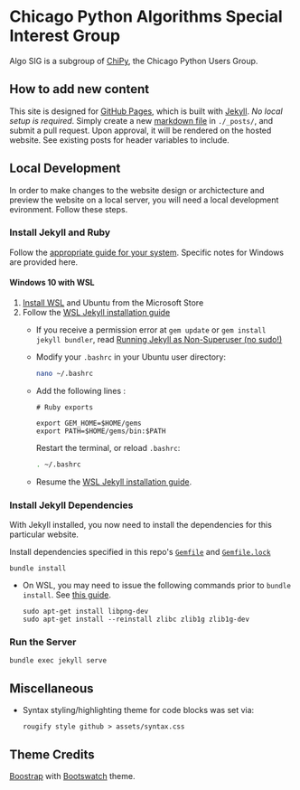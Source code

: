 # Chicago Python Algorithms Special Interest Group

Algo SIG is a subgroup of [ChiPy](https://www.chipy.org/), the Chicago Python Users Group.

## How to add new content

This site is designed for [GitHub Pages](https://pages.github.com/), which is built with [Jekyll](https://jekyllrb.com/). *No local setup is required*. Simply create a new [markdown file](https://guides.github.com/features/mastering-markdown/) in `./_posts/`, and submit a pull request. Upon approval, it will be rendered on the hosted website. See existing posts for header variables to include.

## Local Development

In order to make changes to the website design or archictecture and preview the website on a local server, you will need a local development evironment. Follow these steps.

### Install Jekyll and Ruby

Follow the [appropriate guide for your system](https://jekyllrb.com/docs/installation/). Specific notes for Windows are provided here.

#### Windows 10 with WSL

1. [Install WSL](https://docs.microsoft.com/en-us/windows/wsl/install-win10) and Ubuntu from the Microsoft Store
2. Follow the [WSL Jekyll installation guide](https://jekyllrb.com/docs/installation/windows/#installation-via-bash-on-windows-10)
    * If you receive a permission error at `gem update` or `gem install jekyll bundler`, read [Running Jekyll as Non-Superuser (no sudo!)](https://jekyllrb.com/docs/troubleshooting/#no-sudo)
    * Modify your `.bashrc` in your Ubuntu user directory:
        ```bash
        nano ~/.bashrc
        ```
    * Add the following lines :
        ```
        # Ruby exports

        export GEM_HOME=$HOME/gems
        export PATH=$HOME/gems/bin:$PATH
        ```

        Restart the terminal, or reload `.bashrc`:
        ```bash
        . ~/.bashrc
        ```
    * Resume the [WSL Jekyll installation guide](https://jekyllrb.com/docs/installation/windows/#installation-via-bash-on-windows-10).

### Install Jekyll Dependencies

With Jekyll installed, you now need to install the dependencies for this particular website.

Install dependencies specified in this repo's [`Gemfile`](Gemfile) and [`Gemfile.lock`](Gemfile.lock)
```
bundle install
```

* On WSL, you may need to issue the following commands prior to `bundle install`. See [this guide](https://garfbradaz.github.io/blog/2018/12/12/Setting-up-Github-Pages-Jekyll-and-using-Windows-Subsystem-for-Linux.html).
    ```
    sudo apt-get install libpng-dev
    sudo apt-get install --reinstall zlibc zlib1g zlib1g-dev
    ```

### Run the Server
```
bundle exec jekyll serve
```

## Miscellaneous
* Syntax styling/highlighting theme for code blocks was set via:
    ```
    rougify style github > assets/syntax.css
    ```

## Theme Credits
[Boostrap](https://getbootstrap.com/) with [Bootswatch](https://bootswatch.com/) theme.

